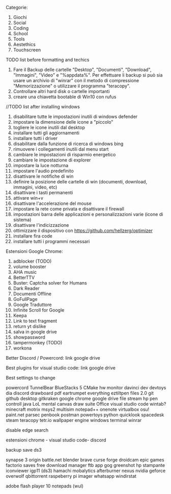 
Categorie:
 1. Giochi
 2. Social
 3. Coding
 4. School
 5. Tools
 6. Aestethics
 7. Touchscreen
 
 TODO list before formatting and techics
 1. Fare il Backup delle cartelle "Desktop", "Documenti", "Download", "Immagini", "Video" e "%appdata%". Per effettuare li backup si può sia usare un archivio di "winrar" con il metodo di compressione "Memorizzazione" o utilizzare il programma "teracopy".
 2. Controllare altri hard disk o cartelle importanti
 3. creare una chiavetta bootable di Win10 con rufus 

//TODO list after installing windows

 1. disabilitare tutte le impostazioni inutili di windows defender
 2. impostare la dimensione delle icone a "piccolo"
 3. togliere le icone inutili dal desktop
 4. installare tutti gli aggiornamenti
 5. installare tutti i driver
 6. disabilitare dalla funzione di ricerca di windows bing
 7. rimuovere i collegamenti inutili dal menu start
 8. cambiare le impostazioni di risparmio energetico
 9. cambiare le impostazione di explorer
 10. impostare la luce notturna
 11. impostare l'audio predefinito
 12. disattivare le notifiche di win
 13. definire la posizione delle cartelle di win (documenti, download, immagini, video, etc)
 14. disattivare i tasti permanenti
 15. attivare win+v
 16. disattivare l'accelerazione del mouse
 17. impostare la rete come privata e disattivare il firewall
 18. impostazioni barra delle applicazioni e personalizzazioni varie (icone di sistema)
 19. disattivare l'indicizzazione
 20. ottimizzare il dispositivo con https://github.com/hellzerg/optimizer
 21. installare fira code
 22. installare tutti i programmi necessari




Estensioni Google Chrome:

 1. adblocker (TODO)
 2. volume booster
 3. AHA music
 4. BetterTTV
 5. Buster: Captcha solver for Humans
 6. Dark Reader
 7. Documenti Offline
 8. GoFullPage
 9. Google Traduttore
 10. Infinite Scroll for Google
 11. Keepa
 12. Link to text fragment
 13. return yt dislike
 14. salva in google drive
 15. showpassword
 16. tampermonkey (TODO)
 17. workona

Better Discord / Powercord:
link google drive

Best plugins for visual studio code:
link google drive

Best settings to change


powercord
TunnelBear
BlueStacks 5
CMake
hw monitor
davinci
dev
devtoys
dia
discord
drawboard pdf
eartrumpet
everything
eztiltpen
files 2.0
git
github desktop
gitkraken
google chrome
google drive file stream
hp pen controll
java
LoL
mental canvas draw
suite Office
visual studio code
wintab?
minecraft
motrix
msys2
multisim
notepad++
onenote
virtualbox
osu!
paint.net
parsec
penbook
postman
powertoys
python
quicklook
spacedesk
steam
teracopy
tetr.io
wallpaper engine
windows  terminal
winrar

disable edge search  

estensioni chrome - visual studio code- discord 

backup save ds3

synapse 3
origin
battle.net
blender
brave
curse forge
droidcam
epic games
factorio saves
free download manager
ftb app
gog
greenshot
hp stampante
iconviewer
igp11 (ds3)
hamachi
mobalytics
afterburner
nexus
nvidia geforce
overwolf
qbittorrent
raspeberry pi imager
whatsapp
windirstat

adobe flash player 10
notepads (wul)
